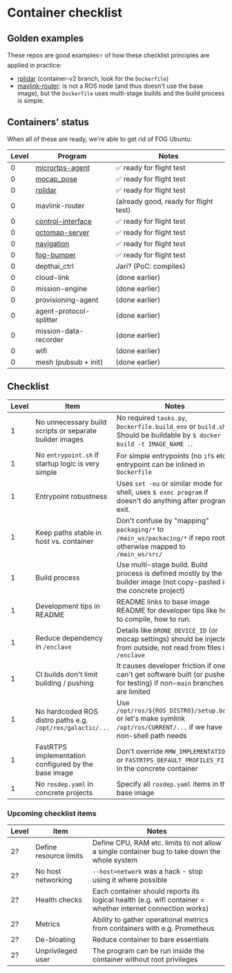 Container checklist
===================

Golden examples
---------------

These repos are good examples⭐ of how these checklist principles are applied in practice:

- [rplidar](https://github.com/tiiuae/rplidar_ros2/tree/container-v2) (container-v2 branch, look for the `Dockerfile`)
- [mavlink-router](https://github.com/tiiuae/mavlink-router): is not a ROS node (and thus doesn't
  use the base image), but the `Dockerfile` uses multi-stage builds and the build process is simple.


Containers' status
------------------

When all of these are ready, we're able to get rid of FOG Ubuntu:

| Level | Program                                                                                       | Notes                          |
|-------|-----------------------------------------------------------------------------------------------|--------------------------------|
| 0     | [micrortps-agent](https://github.com/tiiuae/px4_ros_com/tree/DP-2046-containerize)            | ✅ ready for flight test       |
| 0     | [mocap_pose](https://github.com/tiiuae/mocap_pose/tree/DP-2044-container)                     | ✅ ready for flight test       |
| 0     | [rplidar](https://github.com/tiiuae/rplidar_ros2/blob/DP-2048-container/Dockerfile)           | ✅ ready for flight test       |
| 0     | mavlink-router                                                                                | (already good, ready for flight test) |
| 0     | [control-interface](https://github.com/tiiuae/control_interface/tree/DP-2042-container)       | ✅ ready for flight test       |
| 0     | [octomap-server](https://github.com/tiiuae/octomap_server2/blob/DP-2043-container/Dockerfile) | ✅ ready for flight test       |
| 0     | [navigation](https://github.com/tiiuae/navigation/tree/DP-2047-container)                     | ✅ ready for flight test       |
| 0     | [fog-bumper](https://github.com/tiiuae/fog_bumper/tree/DP-2050-container)                     | ✅ ready for flight test       |
| 0     | depthai_ctrl                                                                                  | Jari? (PoC: compiles)          |
| 0     | cloud-link                                                                                    | (done earlier)                 |
| 0     | mission-engine                                                                                | (done earlier)                 |
| 0     | provisioning-agent                                                                            | (done earlier)                 |
| 0     | agent-protocol-splitter                                                                       | (done earlier)                 |
| 0     | mission-data-recorder                                                                         | (done earlier)                 |
| 0     | wifi                                                                                          | (done earlier)                 |
| 0     | mesh (pubsub + init)                                                                          | (done earlier)                 |


Checklist
---------

| Level | Item                                                       | Notes                                                                                                                 |
|-------|------------------------------------------------------------|-----------------------------------------------------------------------------------------------------------------------|
| 1     | No unnecessary build scripts or separate builder images    | No required `tasks.py`, `Dockerfile.build_env` or `build.sh`. Should be buildable by `$ docker build -t IMAGE_NAME .`. |
| 1     | No `entrypoint.sh` if startup logic is very simple         | For simple entrypoints (no `if`s etc.), entrypoint can be inlined in `Dockerfile`                                     |
| 1     | Entrypoint robustness                                      | Uses `set -eu` or similar mode for shell, uses `$ exec program` if doesn't do anything after program exit.            |
| 1     | Keep paths stable in host vs. container                    | Don't confuse by "mapping" `packaging/*` to `/main_ws/packacing/*` if repo root is otherwise mapped to `/main_ws/src/` |
| 1     | Build process                                              | Use multi-stage build. Build process is defined mostly by the builder image (not copy-pasted in the concrete project) |
| 1     | Development tips in README                                 | README links to base image README for developer tips like how to compile, how to run.                                 |
| 1     | Reduce dependency in `/enclave`                            | Details like `DRONE_DEVICE_ID` (or mocap settings) should be injected from outside, not read from files in `/enclave` |
| 1     | CI builds don't limit building / pushing                   | It causes developer friction if one can't get software built (or pushed for testing) if non-`main` branches are limited |
| 1     | No hardcoded ROS distro paths e.g. `/opt/ros/galactic/...` | Use `/opt/ros/${ROS_DISTRO}/setup.bash` or let's make symlink `/opt/ros/CURRENT/...` if we have non-shell path needs  |
| 1     | FastRTPS implementation configured by the base image       | Don't override `RMW_IMPLEMENTATION` or `FASTRTPS_DEFAULT_PROFILES_FILE` in the concrete container                     |
| 1     | No `rosdep.yaml` in concrete projects                      | Specify all `rosdep.yaml` items in the base image                                                                     |


### Upcoming checklist items

| Level | Item                   | Notes                                                                                                      |
|-------|------------------------|------------------------------------------------------------------------------------------------------------|
| 2?    | Define resource limits | Define CPU, RAM etc. limits to not allow a single container bug to take down the whole system          |
| 2?    | No host networking     | `--host=network` was a hack - stop using it where possible                                                 |
| 2?    | Health checks          | Each container should reports its logical health (e.g. wifi container = whether internet connection works) |
| 2?    | Metrics                | Ability to gather operational metrics from containers with e.g. Prometheus                                 |
| 2?    | De-bloating            | Reduce container to bare essentials                                                                        |
| 2?    | Unprivileged user      | The program can be run inside the container without root privileges                                        |

